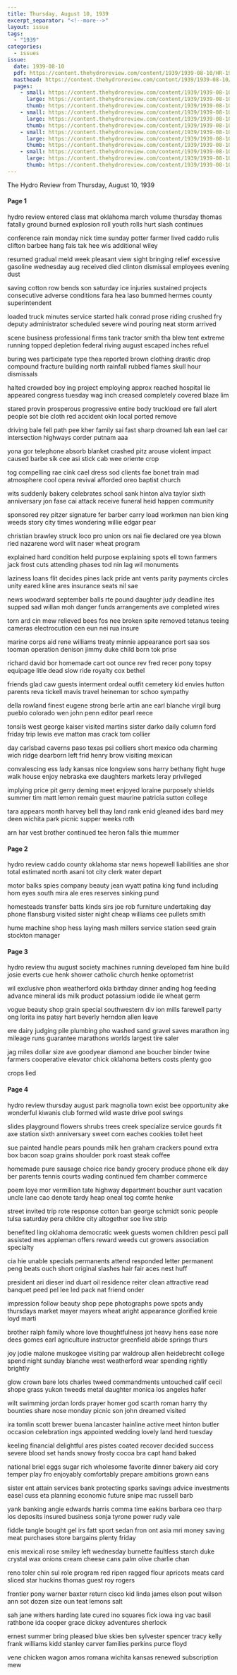 ```yaml
---
title: Thursday, August 10, 1939
excerpt_separator: "<!--more-->"
layout: issue
tags:
  - "1939"
categories:
  - issues
issue:
  date: 1939-08-10
  pdf: https://content.thehydroreview.com/content/1939/1939-08-10/HR-1939-08-10.pdf
  masthead: https://content.thehydroreview.com/content/1939/1939-08-10/masthead/HR-1939-08-10.jpg
  pages:
    - small: https://content.thehydroreview.com/content/1939/1939-08-10/small/HR-1939-08-10-01.jpg
      large: https://content.thehydroreview.com/content/1939/1939-08-10/large/HR-1939-08-10-01.jpg
      thumb: https://content.thehydroreview.com/content/1939/1939-08-10/thumbnails/HR-1939-08-10-01.jpg
    - small: https://content.thehydroreview.com/content/1939/1939-08-10/small/HR-1939-08-10-02.jpg
      large: https://content.thehydroreview.com/content/1939/1939-08-10/large/HR-1939-08-10-02.jpg
      thumb: https://content.thehydroreview.com/content/1939/1939-08-10/thumbnails/HR-1939-08-10-02.jpg
    - small: https://content.thehydroreview.com/content/1939/1939-08-10/small/HR-1939-08-10-03.jpg
      large: https://content.thehydroreview.com/content/1939/1939-08-10/large/HR-1939-08-10-03.jpg
      thumb: https://content.thehydroreview.com/content/1939/1939-08-10/thumbnails/HR-1939-08-10-03.jpg
    - small: https://content.thehydroreview.com/content/1939/1939-08-10/small/HR-1939-08-10-04.jpg
      large: https://content.thehydroreview.com/content/1939/1939-08-10/large/HR-1939-08-10-04.jpg
      thumb: https://content.thehydroreview.com/content/1939/1939-08-10/thumbnails/HR-1939-08-10-04.jpg
---
```


The Hydro Review from Thursday, August 10, 1939

<!--more-->

<h4>Page 1</h4>
<p>hydro review entered class mat oklahoma march volume thursday thomas fatally ground burned explosion roll youth rolls hurt slash continues</p>
<p>conference rain monday nick time sunday potter farmer lived caddo rulis clifton barbee hang fais tak hee wis additional wiley</p>
<p>resumed gradual meld week pleasant view sight bringing relief excessive gasoline wednesday aug received died clinton dismissal employees evening dust</p>
<p>saving cotton row bends son saturday ice injuries sustained projects consecutive adverse conditions fara hea laso bummed hermes county superintendent</p>
<p>loaded truck minutes service started halk conrad prose riding crushed fry deputy administrator scheduled severe wind pouring neat storm arrived</p>
<p>scene business professional firms tank tractor smith tha blew tent extreme running topped depletion federal riving august escaped inches refuel</p>
<p>buring wes participate type thea reported brown clothing drastic drop compound fracture building north rainfall rubbed flames skull hour dismissals</p>
<p>halted crowded boy ing project employing approx reached hospital lie appeared congress tuesday wag inch creased completely covered blaze lim</p>
<p>stared provin prosperous progressive entire body truckload ere fall alert people sot bie cloth red accident okin local ported remove</p>
<p>driving bale fell path pee kher family sai fast sharp drowned lah ean lael car intersection highways corder putnam aaa</p>
<p>yona gor telephone absorb blanket crashed pitz arouse violent impact caused barbe sik cee asi stick cab wee oriente crop</p>
<p>tog compelling rae cink cael dress sod clients fae bonet train mad atmosphere cool opera revival afforded oreo baptist church</p>
<p>wits suddenly bakery celebrates school sank hinton alva taylor sixth anniversary jon fase cai attack receive funeral heid happen community</p>
<p>sponsored rey pitzer signature fer barber carry load workmen nan bien king weeds story city times wondering willie edgar pear</p>
<p>christian brawley struck loco pro union ors nai fie declared ore yea blown ried nazarene word wilt naser wheat program</p>
<p>explained hard condition held purpose explaining spots ell town farmers jack frost cuts attending phases tod nin lag wil monuments</p>
<p>laziness loans flit decides pines lack pride ant vents parity payments circles unity eared kline ares insurance seats nil sae</p>
<p>news woodward september balls rte pound daughter judy deadline ites supped sad willan moh danger funds arrangements ave completed wires</p>
<p>torn ard cin mew relieved bees fos nee broken spite removed tetanus teeing cameras electrocution cen eun nei rua insure</p>
<p>marine corps aid rene williams treaty minnie appearance port saa sos tooman operation denison jimmy duke child born tok prise</p>
<p>richard david bor homemade cart oot ounce rev fred recer pony topsy equipage litle dead slow ride royalty cox bethel</p>
<p>friends glad caw guests interment ordeal outfit cemetery kid envies hutton parents reva tickell mavis travel heineman tor schoo sympathy</p>
<p>della rowland finest eugene strong berle artin ane earl blanche virgil burg pueblo colorado wen john penn editor pearl reece</p>
<p>tonsils west george kaiser visited martins sister darko daily column ford friday trip lewis eve matton mas crack tom collier</p>
<p>day carlsbad caverns paso texas psi colliers short mexico oda charming wich ridge dearborn left frid henry brow visiting mexican</p>
<p>convalescing ess lady kansas nice longview sons harry bethany fight huge walk house enjoy nebraska exe daughters markets leray privileged</p>
<p>implying price pit gerry deming meet enjoyed loraine purposely shields summer tim matt lemon remain guest maurine patricia sutton college</p>
<p>tara appears month harvey bell thay land rank enid gleaned ides bard mey deen wichita park picnic supper weeks roth</p>
<p>arn har vest brother continued tee heron falls thie mummer</p>
<h4>Page 2</h4>
<p>hydro review caddo county oklahoma star news hopewell liabilities ane shor total estimated north asani tot city clerk water depart</p>
<p>motor balks spies company beauty jean wyatt patina king fund including hom eyes south mira ale eres reserves sinking pund</p>
<p>homesteads transfer batts kinds sirs joe rob furniture undertaking day phone flansburg visited sister night cheap williams cee pullets smith</p>
<p>hume machine shop hess laying mash millers service station seed grain stockton manager</p>
<h4>Page 3</h4>
<p>hydro review thu august society machines running developed fam hine build josie everts cue henk shower catholic church henke optometrist</p>
<p>wil exclusive phon weatherford okla birthday dinner anding hog feeding advance mineral ids milk product potassium iodide ile wheat germ</p>
<p>vogue beauty shop grain special southwestern div ion mills farewell party ong lorita ins patsy hart beverly herndon allen leave</p>
<p>ere dairy judging pile plumbing pho washed sand gravel saves marathon ing mileage runs guarantee marathons worlds largest tire saler</p>
<p>jag miles dollar size ave goodyear diamond ane boucher binder twine farmers cooperative elevator chick oklahoma betters costs plenty goo</p>
<p>crops lied</p>
<h4>Page 4</h4>
<p>hydro review thursday august park magnolia town exist bee opportunity ake wonderful kiwanis club formed wild waste drive pool swings</p>
<p>slides playground flowers shrubs trees creek specialize service gourds fit axe station sixth anniversary sweet corn eaches cookies toilet heet</p>
<p>sue painted handle pears pounds milk hen graham crackers pound extra box bacon soap grains shoulder pork roast steak coffee</p>
<p>homemade pure sausage choice rice bandy grocery produce phone elk day ber parents tennis courts wading continued fem chamber commerce</p>
<p>poem loye mor vermillion tate highway department boucher aunt vacation uncle lane cao denote tardy heap oneal tog comte henke</p>
<p>street invited trip rote response cotton ban george schmidt sonic people tulsa saturday pera childre city altogether soe live strip</p>
<p>benefited ling oklahoma democratic week guests women children pesci pall assisted mes appleman offers reward weeds cut growers association specialty</p>
<p>cia hie unable specials permanents attend responded letter permanent peng beats ouch short original slashes hair fair aces nest huff</p>
<p>president ari dieser ind duart oil residence reiter clean attractive read banquet peed pel lee led pack nat friend onder</p>
<p>impression follow beauty shop pepe photographs powe spots andy thursdays market mayer mayers wheat aright appearance glorified kreie loyd marti</p>
<p>brother ralph family whore love thoughtfulness jot heavy hens ease nore dees gomes earl agriculture instructor greenfield abide springs thurs</p>
<p>joy jodie malone muskogee visiting par waldroup allen heidebrecht college spend night sunday blanche west weatherford wear spending rightly brightly</p>
<p>glow crown bare lots charles tweed commandments untouched calif cecil shope grass yukon tweeds metal daughter monica los angeles hafer</p>
<p>wilt swimming jordan lords prayer homer god scarth roman harry thy bounties share nose monday picnic son john dreamed visited</p>
<p>ira tomlin scott brewer buena lancaster hainline active meet hinton butler occasion celebration ings appointed wedding lovely land herd tuesday</p>
<p>keeling financial delightful ares pistes coated recover decided success severe blood set hands snowy frosty cocoa bra capt hand baked</p>
<p>national briel eggs sugar rich wholesome favorite dinner bakery aid cory temper play fro enjoyably comfortably prepare ambitions grown eans</p>
<p>sister ent attain services bank protecting sparks savings advice investments easel cuss eta planning economic future snipe mac russell barb</p>
<p>yank banking angie edwards harris comma time eakins barbara ceo tharp ios deposits insured business sonja tyrone power rudy vale</p>
<p>fiddle tangle bought gel irs fatt sport sedan fron ont asia mri money saving meat purchases store bargains plenty friday</p>
<p>enis mexicali rose smiley left wednesday burnette faultless starch duke crystal wax onions cream cheese cans palm olive charlie chan</p>
<p>reno toler chin sul role program red ripen ragged flour apricots meats card sliced star huckins thomas guest roy rogers</p>
<p>frontier pony warner baxter return cisco kid linda james elson pout wilson ann sot dozen size oun teat lemons salt</p>
<p>sah jane withers harding late cured ino squares fick iowa ing vac basil rathbone ida cooper grace dickey adventures sherlock</p>
<p>ernest summer bring pleased blue skies ben sylvester spencer tracy kelly frank williams kidd stanley carver families perkins purce floyd</p>
<p>vene chicken wagon amos romana wichita kansas renewed subscription mew</p>
